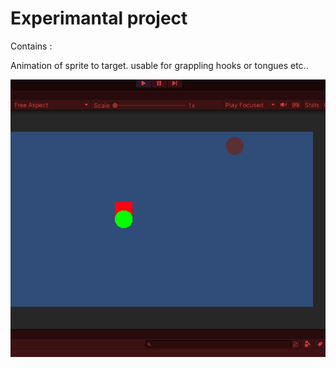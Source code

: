 # Experimantal project

Contains :

Animation of sprite to target. usable for grappling hooks or tongues etc..

![Animate To Target](demo/animateToTarget.gif)